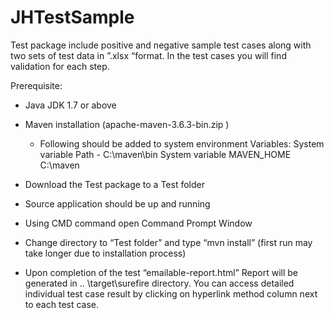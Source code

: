 # JHTestSample

Test package include positive and negative sample test cases along with two sets of test data in ”.xlsx “format.
In the test cases  you will find validation for each step.

Prerequisite:

* Java JDK 1.7 or above
* Maven installation (apache-maven-3.6.3-bin.zip )

	*	Following should be added to system environment Variables:
			 System variable Path -	C:\maven\bin
              		 System variable MAVEN_HOME   C:\maven


 * Download the Test package to a Test folder 
 * Source application should be up and running
 * Using CMD command open Command Prompt Window
 * Change directory to “Test folder” and type “mvn install” (first run may take longer due to installation process)
 * Upon completion of the test “emailable-report.html” Report will be generated in .. \target\surefire
    directory. You can  access detailed individual test case result by clicking on hyperlink method column next to each test case.
